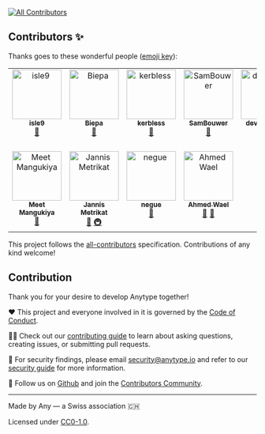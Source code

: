 [![All Contributors](https://img.shields.io/github/all-contributors/anyproto/contributors?color=ee8449&style=flat-square)](#contributors)

## Contributors ✨

Thanks goes to these wonderful people ([emoji key](https://allcontributors.org/docs/en/emoji-key)):
<!-- ALL-CONTRIBUTORS-LIST:START - Do not remove or modify this section -->
<!-- prettier-ignore-start -->
<!-- markdownlint-disable -->
<table>
  <tbody>
    <tr>
      <td align="center" valign="top" width="14.28%"><a href="https://github.com/isle9"><img src="https://avatars.githubusercontent.com/u/74906541?v=4?s=100" width="100px;" alt="isle9"/><br /><sub><b>isle9</b></sub></a><br /><a href="#question-isle9" title="Answering Questions">💬</a></td>
      <td align="center" valign="top" width="14.28%"><a href="https://github.com/Biepa"><img src="https://avatars.githubusercontent.com/u/25102748?v=4?s=100" width="100px;" alt="Biepa"/><br /><sub><b>Biepa</b></sub></a><br /><a href="#question-Biepa" title="Answering Questions">💬</a></td>
      <td align="center" valign="top" width="14.28%"><a href="https://github.com/kerbless"><img src="https://avatars.githubusercontent.com/u/32358946?v=4?s=100" width="100px;" alt="kerbless"/><br /><sub><b>kerbless</b></sub></a><br /><a href="#question-kerbless" title="Answering Questions">💬</a></td>
      <td align="center" valign="top" width="14.28%"><a href="https://github.com/SamBouwer"><img src="https://avatars.githubusercontent.com/u/6918900?v=4?s=100" width="100px;" alt="SamBouwer"/><br /><sub><b>SamBouwer</b></sub></a><br /><a href="#question-SamBouwer" title="Answering Questions">💬</a></td>
      <td align="center" valign="top" width="14.28%"><a href="https://developomp.com"><img src="https://avatars.githubusercontent.com/u/40858122?v=4?s=100" width="100px;" alt="developomp"/><br /><sub><b>developomp</b></sub></a><br /><a href="#tool-developomp" title="Tools">🔧</a> <a href="https://github.com/anyproto/contributors/commits?author=developomp" title="Documentation">📖</a></td>
      <td align="center" valign="top" width="14.28%"><a href="https://github.com/cmars"><img src="https://avatars.githubusercontent.com/u/23741?v=4?s=100" width="100px;" alt="Casey Marshall"/><br /><sub><b>Casey Marshall</b></sub></a><br /><a href="#infra-cmars" title="Infrastructure (Hosting, Build-Tools, etc)">🚇</a></td>
      <td align="center" valign="top" width="14.28%"><a href="https://github.com/TheOne04"><img src="https://avatars.githubusercontent.com/u/64768475?v=4?s=100" width="100px;" alt="TheOne04"/><br /><sub><b>TheOne04</b></sub></a><br /><a href="https://github.com/anyproto/contributors/commits?author=TheOne04" title="Documentation">📖</a></td>
    </tr>
    <tr>
      <td align="center" valign="top" width="14.28%"><a href="https://www.flamy.dev"><img src="https://avatars.githubusercontent.com/u/7620533?v=4?s=100" width="100px;" alt="Meet Mangukiya"/><br /><sub><b>Meet Mangukiya</b></sub></a><br /><a href="https://github.com/anyproto/contributors/commits?author=meetmangukiya" title="Documentation">📖</a></td>
      <td align="center" valign="top" width="14.28%"><a href="https://github.com/jmetrikat"><img src="https://avatars.githubusercontent.com/u/120120832?v=4?s=100" width="100px;" alt="Jannis Metrikat"/><br /><sub><b>Jannis Metrikat</b></sub></a><br /><a href="https://github.com/anyproto/contributors/commits?author=jmetrikat" title="Documentation">📖</a> <a href="#infra-jmetrikat" title="Infrastructure (Hosting, Build-Tools, etc)">🚇</a></td>
      <td align="center" valign="top" width="14.28%"><a href="http://negue.github.io"><img src="https://avatars.githubusercontent.com/u/842273?v=4?s=100" width="100px;" alt="negue"/><br /><sub><b>negue</b></sub></a><br /><a href="https://github.com/anyproto/contributors/commits?author=negue" title="Documentation">📖</a></td>
      <td align="center" valign="top" width="14.28%"><a href="https://github.com/ahmedwael216"><img src="https://avatars.githubusercontent.com/u/73046395?v=4?s=100" width="100px;" alt="Ahmed Wael"/><br /><sub><b>Ahmed Wael</b></sub></a><br /><a href="https://github.com/anyproto/contributors/commits?author=ahmedwael216" title="Documentation">📖</a> <a href="#question-ahmedwael216" title="Answering Questions">💬</a></td>
    </tr>
  </tbody>
</table>

<!-- markdownlint-restore -->
<!-- prettier-ignore-end -->

<!-- ALL-CONTRIBUTORS-LIST:END -->

This project follows the [all-contributors](https://github.com/all-contributors/all-contributors) specification. Contributions of any kind welcome!

## Contribution
Thank you for your desire to develop Anytype together!

❤️ This project and everyone involved in it is governed by the [Code of Conduct](docs/CODE_OF_CONDUCT.md).

🧑‍💻 Check out our [contributing guide](docs/CONTRIBUTING.md) to learn about asking questions, creating issues, or submitting pull requests.

🫢 For security findings, please email [security@anytype.io](mailto:security@anytype.io) and refer to our [security guide](docs/SECURITY.md) for more information.

🤝 Follow us on [Github](https://github.com/anyproto) and join the [Contributors Community](https://github.com/orgs/anyproto/discussions).

---
Made by Any — a Swiss association 🇨🇭
<!-- ensure to use the proper license -->
Licensed under [CC0-1.0](./LICENSE.md).
